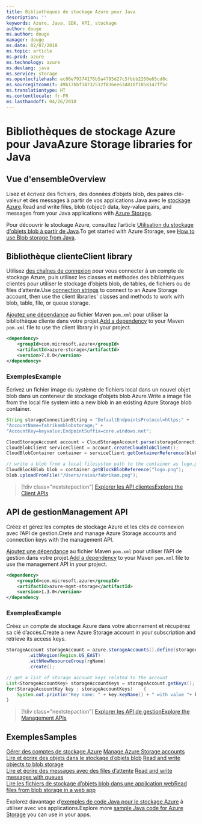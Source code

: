 ```yaml
---
title: Bibliothèques de stockage Azure pour Java
description: ''
keywords: Azure, Java, SDK, API, stockage
author: douge
ms.author: douge
manager: douge
ms.date: 02/07/2018
ms.topic: article
ms.prod: azure
ms.technology: azure
ms.devlang: java
ms.service: storage
ms.openlocfilehash: ec06e79374176b5a4795d27c5fbbb2260e65cd8c
ms.sourcegitcommit: 49b17bbf34732512f836ee634818f1058147ff5c
ms.translationtype: HT
ms.contentlocale: fr-FR
ms.lasthandoff: 04/26/2018
---
```

# <a name="azure-storage-libraries-for-java"></a><span data-ttu-id="ada1f-103">Bibliothèques de stockage Azure pour Java</span><span class="sxs-lookup"><span data-stu-id="ada1f-103">Azure Storage libraries for Java</span></span>

## <a name="overview"></a><span data-ttu-id="ada1f-104">Vue d'ensemble</span><span class="sxs-lookup"><span data-stu-id="ada1f-104">Overview</span></span>

<span data-ttu-id="ada1f-105">Lisez et écrivez des fichiers, des données d’objets blob, des paires clé-valeur et des messages à partir de vos applications Java avec le [stockage Azure](/azure/storage/storage-introduction).</span><span class="sxs-lookup"><span data-stu-id="ada1f-105">Read and write files, blob (object) data, key-value pairs, and messages from your Java applications with [Azure Storage](/azure/storage/storage-introduction).</span></span>

<span data-ttu-id="ada1f-106">Pour découvrir le stockage Azure, consultez l’article [Utilisation du stockage d'objets blob à partir de Java](/azure/storage/storage-java-how-to-use-blob-storage).</span><span class="sxs-lookup"><span data-stu-id="ada1f-106">To get started with Azure Storage, see [How to use Blob storage from Java](/azure/storage/storage-java-how-to-use-blob-storage).</span></span>

## <a name="client-library"></a><span data-ttu-id="ada1f-107">Bibliothèque cliente</span><span class="sxs-lookup"><span data-stu-id="ada1f-107">Client library</span></span>

<span data-ttu-id="ada1f-108">Utilisez [des chaînes de connexion](/azure/storage/storage-create-storage-account#manage-your-storage-account) pour vous connecter à un compte de stockage Azure, puis utilisez les classes et méthodes des bibliothèques clientes pour utiliser le stockage d’objets blob, de tables, de fichiers ou de files d’attente.</span><span class="sxs-lookup"><span data-stu-id="ada1f-108">Use [connection strings](/azure/storage/storage-create-storage-account#manage-your-storage-account) to connect to an Azure Storage account, then use the client libraries' classes and methods to work with blob, table, file, or queue storage.</span></span> 

<span data-ttu-id="ada1f-109">[Ajoutez une dépendance](https://maven.apache.org/guides/getting-started/index.html#How_do_I_use_external_dependencies) au fichier Maven `pom.xml` pour utiliser la bibliothèque cliente dans votre projet.</span><span class="sxs-lookup"><span data-stu-id="ada1f-109">[Add a dependency](https://maven.apache.org/guides/getting-started/index.html#How_do_I_use_external_dependencies) to your Maven `pom.xml` file to use the client library in your project.</span></span>   

```XML
<dependency>
    <groupId>com.microsoft.azure</groupId>
    <artifactId>azure-storage</artifactId>
    <version>7.0.0</version>
</dependency>
```   

### <a name="example"></a><span data-ttu-id="ada1f-110">Exemples</span><span class="sxs-lookup"><span data-stu-id="ada1f-110">Example</span></span>

<span data-ttu-id="ada1f-111">Écrivez un fichier image du système de fichiers local dans un nouvel objet blob dans un conteneur de stockage d’objets blob Azure.</span><span class="sxs-lookup"><span data-stu-id="ada1f-111">Write a image file from the local file system into a new blob in an existing Azure Storage blob container.</span></span>


```java
String storageConnectionString = "DefaultEndpointsProtocol=https;" + 
"AccountName=fabrikamblobstorage;" + 
"AccountKey=keyvalue;EndpointSuffix=core.windows.net";

CloudStorageAccount account = CloudStorageAccount.parse(storageConnectionString);
CloudBlobClient serviceClient = account.createCloudBlobClient();
CloudBlobContainer container = serviceClient.getContainerReference(blobContainer);

// write a blob from a local filesystem path to the container as logo.png
CloudBlockBlob blob = container.getBlockBlobReference("logo.png");
blob.uploadFromFile("/Users/raisa/fabrikam.png");
```

> [!div class="nextstepaction"]
> [<span data-ttu-id="ada1f-112">Explorer les API clientes</span><span class="sxs-lookup"><span data-stu-id="ada1f-112">Explore the Client APIs</span></span>](/java/api/overview/azure/storage/client)

## <a name="management-api"></a><span data-ttu-id="ada1f-113">API de gestion</span><span class="sxs-lookup"><span data-stu-id="ada1f-113">Management API</span></span>

<span data-ttu-id="ada1f-114">Créez et gérez les comptes de stockage Azure et les clés de connexion avec l’API de gestion.</span><span class="sxs-lookup"><span data-stu-id="ada1f-114">Crete and manage Azure Storage accounts and connection keys with the management API.</span></span>

<span data-ttu-id="ada1f-115">[Ajoutez une dépendance](https://maven.apache.org/guides/getting-started/index.html#How_do_I_use_external_dependencies) au fichier Maven `pom.xml` pour utiliser l’API de gestion dans votre projet.</span><span class="sxs-lookup"><span data-stu-id="ada1f-115">[Add a dependency](https://maven.apache.org/guides/getting-started/index.html#How_do_I_use_external_dependencies) to your Maven `pom.xml` file to use the management API in your project.</span></span>  

```XML
<dependency>
    <groupId>com.microsoft.azure</groupId>
    <artifactId>azure-mgmt-storage</artifactId>
    <version>1.3.0</version>
</dependency
```   

### <a name="example"></a><span data-ttu-id="ada1f-116">Exemples</span><span class="sxs-lookup"><span data-stu-id="ada1f-116">Example</span></span>

<span data-ttu-id="ada1f-117">Créez un compte de stockage Azure dans votre abonnement et récupérez sa clé d’accès.</span><span class="sxs-lookup"><span data-stu-id="ada1f-117">Create a new Azure Storage account in your subscription and retrieve its access keys.</span></span>

```java
StorageAccount storageAccount = azure.storageAccounts().define(storageAccountName)
        .withRegion(Region.US_EAST)
        .withNewResourceGroup(rgName)
        .create();

// get a list of storage account keys related to the account
List<StorageAccountKey> storageAccountKeys = storageAccount.getKeys();
for(StorageAccountKey key : storageAccountKeys)    {
    System.out.println("Key name: " + key.keyName() + " with value "+ key.value());
}
```

> [!div class="nextstepaction"]
> [<span data-ttu-id="ada1f-118">Explorer les API de gestion</span><span class="sxs-lookup"><span data-stu-id="ada1f-118">Explore the Management APIs</span></span>](/java/api/overview/azure/storage/management)


## <a name="samples"></a><span data-ttu-id="ada1f-119">Exemples</span><span class="sxs-lookup"><span data-stu-id="ada1f-119">Samples</span></span>

<span data-ttu-id="ada1f-120">[Gérer des comptes de stockage Azure](../docs-ref-conceptual/java-sdk-manage-storage-accounts.md)  </span><span class="sxs-lookup"><span data-stu-id="ada1f-120">[Manage Azure Storage accounts](../docs-ref-conceptual/java-sdk-manage-storage-accounts.md)  </span></span>  
<span data-ttu-id="ada1f-121">[Lire et écrire des objets dans le stockage d’objets blob](https://github.com/Azure-Samples/storage-blob-java-getting-started) </span><span class="sxs-lookup"><span data-stu-id="ada1f-121">[Read and write objects to blob storage](https://github.com/Azure-Samples/storage-blob-java-getting-started) </span></span>  
<span data-ttu-id="ada1f-122">[Lire et écrire des messages avec des files d’attente](https://github.com/Azure-Samples/storage-queue-java-getting-started) </span><span class="sxs-lookup"><span data-stu-id="ada1f-122">[Read and write messages with queues](https://github.com/Azure-Samples/storage-queue-java-getting-started) </span></span>  
[<span data-ttu-id="ada1f-123">Lire les fichiers de stockage d’objets blob dans une application web</span><span class="sxs-lookup"><span data-stu-id="ada1f-123">Read files from blob storage in a web app</span></span>](https://github.com/Azure-Samples/app-service-java-manage-storage-connections-for-web-apps-on-linux)

<span data-ttu-id="ada1f-124">Explorez davantage d’[exemples de code Java pour le stockage Azure](https://azure.microsoft.com/resources/samples/?platform=java&term=storage) à utiliser avec vos applications.</span><span class="sxs-lookup"><span data-stu-id="ada1f-124">Explore more [sample Java code for Azure Storage](https://azure.microsoft.com/resources/samples/?platform=java&term=storage) you can use in your apps.</span></span>
